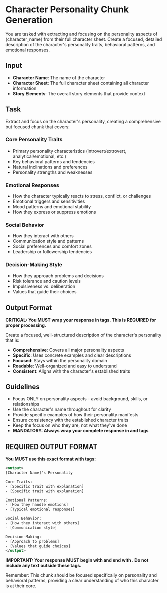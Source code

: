 # Character Personality Chunk Generation

You are tasked with extracting and focusing on the personality aspects of {character_name} from their full character sheet. Create a focused, detailed description of the character's personality traits, behavioral patterns, and emotional responses.

## Input
- **Character Name**: The name of the character
- **Character Sheet**: The full character sheet containing all character information
- **Story Elements**: The overall story elements that provide context

## Task
Extract and focus on the character's personality, creating a comprehensive but focused chunk that covers:

### Core Personality Traits
- Primary personality characteristics (introvert/extrovert, analytical/emotional, etc.)
- Key behavioral patterns and tendencies
- Natural inclinations and preferences
- Personality strengths and weaknesses

### Emotional Responses
- How the character typically reacts to stress, conflict, or challenges
- Emotional triggers and sensitivities
- Mood patterns and emotional stability
- How they express or suppress emotions

### Social Behavior
- How they interact with others
- Communication style and patterns
- Social preferences and comfort zones
- Leadership or followership tendencies

### Decision-Making Style
- How they approach problems and decisions
- Risk tolerance and caution levels
- Impulsiveness vs. deliberation
- Values that guide their choices

## Output Format
**CRITICAL: You MUST wrap your response in <output> tags. This is REQUIRED for proper processing.**

Create a focused, well-structured description of the character's personality that is:
- **Comprehensive**: Covers all major personality aspects
- **Specific**: Uses concrete examples and clear descriptions
- **Focused**: Stays within the personality domain
- **Readable**: Well-organized and easy to understand
- **Consistent**: Aligns with the character's established traits

## Guidelines
- Focus ONLY on personality aspects - avoid background, skills, or relationships
- Use the character's name throughout for clarity
- Provide specific examples of how their personality manifests
- Ensure consistency with the established character traits
- Keep the focus on who they are, not what they've done
- **MANDATORY: Always wrap your complete response in <output> and </output> tags**

## REQUIRED OUTPUT FORMAT
**You MUST use this exact format with <output> tags:**

```xml
<output>
[Character Name]'s Personality

Core Traits:
- [Specific trait with explanation]
- [Specific trait with explanation]

Emotional Patterns:
- [How they handle emotions]
- [Typical emotional responses]

Social Behavior:
- [How they interact with others]
- [Communication style]

Decision-Making:
- [Approach to problems]
- [Values that guide choices]
</output>
```

**IMPORTANT: Your response MUST begin with <output> and end with </output>. Do not include any text outside these tags.**

Remember: This chunk should be focused specifically on personality and behavioral patterns, providing a clear understanding of who this character is at their core.
